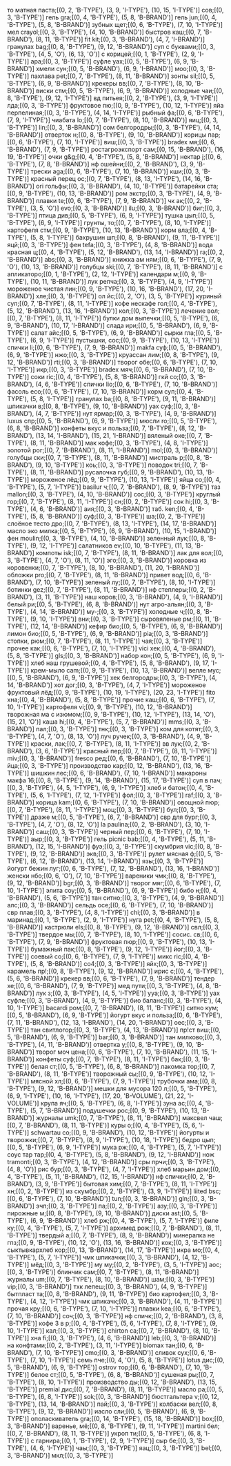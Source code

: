то матная паста;[(0, 2, 'B-TYPE'), (3, 9, 'I-TYPE'), (10, 15, 'I-TYPE')]
сов;[(0, 3, 'B-TYPE')]
гель gra;[(0, 4, 'B-TYPE'), (5, 8, 'B-BRAND')]
гель jun;[(0, 4, 'B-TYPE'), (5, 8, 'B-BRAND')]
зубных щет;[(0, 6, 'B-TYPE'), (7, 10, 'I-TYPE')]
мел crayol;[(0, 3, 'B-TYPE'), (4, 10, 'B-BRAND')]
быстров каш;[(0, 7, 'B-BRAND'), (8, 11, 'B-TYPE')]
fit kit;[(0, 3, 'B-BRAND'), (4, 7, 'I-BRAND')]
гранулах bag;[(0, 8, 'B-TYPE'), (9, 12, 'B-BRAND')]
суп с буквами;[(0, 3, 'B-TYPE'), (4, 5, 'O'), (6, 13, 'O')]
с корицей;[(0, 1, 'B-TYPE'), (2, 9, 'I-TYPE')]
ара;[(0, 3, 'B-TYPE')]
суфле yax;[(0, 5, 'B-TYPE'), (6, 9, 'B-BRAND')]
хмели сун;[(0, 5, 'B-BRAND'), (6, 9, 'I-BRAND')]
моо;[(0, 3, 'B-TYPE')]
пахлава pet;[(0, 7, 'B-TYPE'), (8, 11, 'B-BRAND')]
зонты sil;[(0, 5, 'B-TYPE'), (6, 9, 'B-BRAND')]
крекеры вв;[(0, 7, 'B-TYPE'), (8, 10, 'B-BRAND')]
виски стм;[(0, 5, 'B-TYPE'), (6, 9, 'B-BRAND')]
холодные чаи;[(0, 8, 'B-TYPE'), (9, 12, 'I-TYPE')]
вд питьея;[(0, 2, 'B-TYPE'), (3, 9, 'I-TYPE')]
лда;[(0, 3, 'B-TYPE')]
фруктовое пю;[(0, 9, 'B-TYPE'), (10, 12, 'I-TYPE')]
яйа перпелиная;[(0, 3, 'B-TYPE'), (4, 14, 'I-TYPE')]
рыбный фа;[(0, 6, 'B-TYPE'), (7, 9, 'I-TYPE')]
чиабата lo;[(0, 7, 'B-TYPE'), (8, 10, 'B-BRAND')]
яиц;[(0, 3, 'B-TYPE')]
lin;[(0, 3, 'B-BRAND')]
сом белгородры;[(0, 3, 'B-TYPE'), (4, 14, 'B-BRAND')]
отверток н;[(0, 8, 'B-TYPE'), (9, 10, 'B-BRAND')]
корицы пар;[(0, 6, 'B-TYPE'), (7, 10, 'I-TYPE')]
виш;[(0, 3, 'B-TYPE')]
bradex мя;[(0, 6, 'B-BRAND'), (7, 9, 'B-TYPE')]
ростагроэкспорт сам;[(0, 15, 'B-BRAND'), (16, 19, 'B-TYPE')]
очки g&g;[(0, 4, 'B-TYPE'), (5, 8, 'B-BRAND')]
нектар j;[(0, 6, 'B-TYPE'), (7, 8, 'B-BRAND')]
нф ошейни;[(0, 2, 'B-BRAND'), (3, 9, 'B-TYPE')]
трески aga;[(0, 6, 'B-TYPE'), (7, 10, 'B-BRAND')]
кши;[(0, 3, 'B-TYPE')]
красный перец ос;[(0, 7, 'B-TYPE'), (8, 13, 'I-TYPE'), (14, 16, 'B-BRAND')]
ori гольфы;[(0, 3, 'B-BRAND'), (4, 10, 'B-TYPE')]
батарейки ста;[(0, 9, 'B-TYPE'), (10, 13, 'B-BRAND')]
ром экстр;[(0, 3, 'B-TYPE'), (4, 9, 'B-BRAND')]
плавки te;[(0, 6, 'B-TYPE'), (7, 9, 'B-BRAND')]
чк ак;[(0, 2, 'B-TYPE'), (3, 5, 'O')]
evo;[(0, 3, 'B-BRAND')]
ilu;[(0, 3, 'B-BRAND')]
биг;[(0, 3, 'B-TYPE')]
птица див;[(0, 5, 'B-TYPE'), (6, 9, 'I-TYPE')]
тушка цып;[(0, 5, 'B-TYPE'), (6, 9, 'I-TYPE')]
грунты, то;[(0, 7, 'B-TYPE'), (8, 10, 'I-TYPE')]
картофеля стм;[(0, 9, 'B-TYPE'), (10, 13, 'B-BRAND')]
корм вла;[(0, 4, 'B-TYPE'), (5, 8, 'I-TYPE')]
бахрушин шп;[(0, 8, 'B-BRAND'), (9, 11, 'B-TYPE')]
яцй;[(0, 3, 'B-TYPE')]
фен tefa;[(0, 3, 'B-TYPE'), (4, 8, 'B-BRAND')]
вода красная ц;[(0, 4, 'B-TYPE'), (5, 12, 'B-BRAND'), (13, 14, 'I-BRAND')]
ra;[(0, 2, 'B-BRAND')]
abs;[(0, 3, 'B-BRAND')]
книжка ам ням;[(0, 6, 'B-TYPE'), (7, 9, 'O'), (10, 13, 'B-BRAND')]
голубцы ski;[(0, 7, 'B-TYPE'), (8, 11, 'B-BRAND')]
с апликаторо;[(0, 1, 'B-TYPE'), (2, 12, 'I-TYPE')]
календари м;[(0, 9, 'B-TYPE'), (10, 11, 'B-BRAND')]
лук репча;[(0, 3, 'B-TYPE'), (4, 9, 'I-TYPE')]
мороженое чистая лин;[(0, 9, 'B-TYPE'), (10, 16, 'B-BRAND'), (17, 20, 'I-BRAND')]
хле;[(0, 3, 'B-TYPE')]
ол йс;[(0, 2, 'O'), (3, 5, 'B-TYPE')]
куриный суп;[(0, 7, 'B-TYPE'), (8, 11, 'I-TYPE')]
кофе нескафе гол;[(0, 4, 'B-TYPE'), (5, 12, 'B-BRAND'), (13, 16, 'I-BRAND')]
кол;[(0, 3, 'B-TYPE')]
лечение вол;[(0, 7, 'B-TYPE'), (8, 11, 'I-TYPE')]
булки дом выпечки;[(0, 5, 'B-TYPE'), (6, 9, 'B-BRAND'), (10, 17, 'I-BRAND')]
слада ири;[(0, 5, 'B-BRAND'), (6, 9, 'B-TYPE')]
салат айс;[(0, 5, 'B-TYPE'), (6, 9, 'B-BRAND')]
сырки гла;[(0, 5, 'B-TYPE'), (6, 9, 'I-TYPE')]
пустышки, сос;[(0, 9, 'B-TYPE'), (10, 13, 'I-TYPE')]
спички li;[(0, 6, 'B-TYPE'), (7, 9, 'B-BRAND')]
makfa суф;[(0, 5, 'B-BRAND'), (6, 9, 'B-TYPE')]
нжо;[(0, 3, 'B-TYPE')]
круассан лим;[(0, 8, 'B-TYPE'), (9, 12, 'B-BRAND')]
rti;[(0, 3, 'B-BRAND')]
творог обе;[(0, 6, 'B-TYPE'), (7, 10, 'I-TYPE')]
икр;[(0, 3, 'B-TYPE')]
bradex мяч;[(0, 6, 'B-BRAND'), (7, 10, 'B-TYPE')]
соки ric;[(0, 4, 'B-TYPE'), (5, 8, 'B-BRAND')]
гкй со;[(0, 3, 'B-BRAND'), (4, 6, 'B-TYPE')]
спички lio;[(0, 6, 'B-TYPE'), (7, 10, 'B-BRAND')]
фасоль eco;[(0, 6, 'B-TYPE'), (7, 10, 'B-BRAND')]
корм суп;[(0, 4, 'B-TYPE'), (5, 8, 'I-TYPE')]
гранулах ba;[(0, 8, 'B-TYPE'), (9, 11, 'B-BRAND')]
шпикачки в;[(0, 8, 'B-TYPE'), (9, 10, 'B-BRAND')]
yax суф;[(0, 3, 'B-BRAND'), (4, 7, 'B-TYPE')]
нут ярмар;[(0, 3, 'B-TYPE'), (4, 9, 'B-BRAND')]
luxus спр;[(0, 5, 'B-BRAND'), (6, 9, 'B-TYPE')]
мюсли ro;[(0, 5, 'B-TYPE'), (6, 8, 'B-BRAND')]
конфеты вкус и польза;[(0, 7, 'B-TYPE'), (8, 12, 'B-BRAND'), (13, 14, 'I-BRAND'), (15, 21, 'I-BRAND')]
вяленый оке;[(0, 7, 'B-TYPE'), (8, 11, 'B-BRAND')]
мак кофе;[(0, 3, 'B-TYPE'), (4, 8, 'I-TYPE')]
золотой рог;[(0, 7, 'B-BRAND'), (8, 11, 'I-BRAND')]
mol;[(0, 3, 'B-BRAND')]
голубцы ски;[(0, 7, 'B-TYPE'), (8, 11, 'B-BRAND')]
мистраль р;[(0, 8, 'B-BRAND'), (9, 10, 'B-TYPE')]
коь;[(0, 3, 'B-TYPE')]
поводок tri;[(0, 7, 'B-TYPE'), (8, 11, 'B-BRAND')]
русалочка губ;[(0, 9, 'B-BRAND'), (10, 13, 'B-TYPE')]
мороженое лёд;[(0, 9, 'B-TYPE'), (10, 13, 'I-TYPE')]
яйца со;[(0, 4, 'B-TYPE'), (5, 7, 'I-TYPE')]
basilur ч;[(0, 7, 'B-BRAND'), (8, 9, 'B-TYPE')]
таз mallon;[(0, 3, 'B-TYPE'), (4, 10, 'B-BRAND')]
сос;[(0, 3, 'B-TYPE')]
круглый гор;[(0, 7, 'B-TYPE'), (8, 11, 'I-TYPE')]
сн;[(0, 2, 'B-TYPE')]
сок hi;[(0, 3, 'B-TYPE'), (4, 6, 'B-BRAND')]
аия;[(0, 3, 'B-BRAND')]
таб. ken;[(0, 4, 'B-TYPE'), (5, 8, 'B-BRAND')]
суф;[(0, 3, 'B-TYPE')]
ша;[(0, 2, 'B-TYPE')]
слоёное тесто дро;[(0, 7, 'B-TYPE'), (8, 13, 'I-TYPE'), (14, 17, 'B-BRAND')]
масло эко милка;[(0, 5, 'B-TYPE'), (6, 9, 'B-BRAND'), (10, 15, 'I-BRAND')]
фен moulin;[(0, 3, 'B-TYPE'), (4, 10, 'B-BRAND')]
зеленный лук;[(0, 8, 'B-TYPE'), (9, 12, 'I-TYPE')]
салатников ev;[(0, 10, 'B-TYPE'), (11, 13, 'B-BRAND')]
компоты isk;[(0, 7, 'B-TYPE'), (8, 11, 'B-BRAND')]
лак для вол;[(0, 3, 'B-TYPE'), (4, 7, 'O'), (8, 11, 'O')]
эго;[(0, 3, 'B-BRAND')]
коровка из коровенки;[(0, 7, 'B-TYPE'), (8, 10, 'B-BRAND'), (11, 20, 'I-BRAND')]
обложки pro;[(0, 7, 'B-TYPE'), (8, 11, 'B-BRAND')]
привет вод;[(0, 6, 'B-BRAND'), (7, 10, 'B-TYPE')]
зеленый лу;[(0, 7, 'B-TYPE'), (8, 10, 'I-TYPE')]
ботинки gez;[(0, 7, 'B-TYPE'), (8, 11, 'B-BRAND')]
нф степлеры;[(0, 2, 'B-BRAND'), (3, 11, 'B-TYPE')]
наш коров;[(0, 3, 'B-BRAND'), (4, 9, 'I-BRAND')]
белый ри;[(0, 5, 'B-TYPE'), (6, 8, 'B-BRAND')]
нут агро-альян;[(0, 3, 'B-TYPE'), (4, 14, 'B-BRAND')]
му-;[(0, 3, 'B-TYPE')]
холодные ч;[(0, 8, 'B-TYPE'), (9, 10, 'I-TYPE')]
вни;[(0, 3, 'B-TYPE')]
сыровяленые рм;[(0, 11, 'B-TYPE'), (12, 14, 'B-BRAND')]
кефир био;[(0, 5, 'B-TYPE'), (6, 9, 'B-BRAND')]
лимон био;[(0, 5, 'B-TYPE'), (6, 9, 'B-BRAND')]
pia;[(0, 3, 'B-BRAND')]
стопки, рюм;[(0, 7, 'B-TYPE'), (8, 11, 'I-TYPE')]
чая;[(0, 3, 'B-TYPE')]
прочее как;[(0, 6, 'B-TYPE'), (7, 10, 'I-TYPE')]
vici хек;[(0, 4, 'B-BRAND'), (5, 8, 'B-TYPE')]
gls;[(0, 3, 'B-BRAND')]
набор кон;[(0, 5, 'B-TYPE'), (6, 9, 'I-TYPE')]
хлеб наш грушевой;[(0, 4, 'B-TYPE'), (5, 8, 'B-BRAND'), (9, 17, 'I-TYPE')]
крем-мыло cam;[(0, 9, 'B-TYPE'), (10, 13, 'B-BRAND')]
велле мус;[(0, 5, 'B-BRAND'), (6, 9, 'B-TYPE')]
хек белгородры;[(0, 3, 'B-TYPE'), (4, 14, 'B-BRAND')]
хот дог;[(0, 3, 'B-TYPE'), (4, 7, 'I-TYPE')]
мороженое фруктовый лёд;[(0, 9, 'B-TYPE'), (10, 19, 'I-TYPE'), (20, 23, 'I-TYPE')]
fito хна;[(0, 4, 'B-BRAND'), (5, 8, 'B-TYPE')]
прочие каш;[(0, 6, 'B-TYPE'), (7, 10, 'I-TYPE')]
картофеля vi;[(0, 9, 'B-TYPE'), (10, 12, 'B-BRAND')]
творожная ма с изюмом;[(0, 9, 'B-TYPE'), (10, 12, 'I-TYPE'), (13, 14, 'O'), (15, 21, 'O')]
каша hi;[(0, 4, 'B-TYPE'), (5, 7, 'B-BRAND')]
mms;[(0, 3, 'B-BRAND')]
пал;[(0, 3, 'B-TYPE')]
тнк;[(0, 3, 'B-TYPE')]
ком для котят;[(0, 3, 'B-TYPE'), (4, 7, 'O'), (8, 13, 'O')]
луч ручек;[(0, 3, 'B-BRAND'), (4, 9, 'B-TYPE')]
краски, лак;[(0, 7, 'B-TYPE'), (8, 11, 'I-TYPE')]
вв лук;[(0, 2, 'B-BRAND'), (3, 6, 'B-TYPE')]
красный пер;[(0, 7, 'B-TYPE'), (8, 11, 'I-TYPE')]
miv;[(0, 3, 'B-BRAND')]
fresco ред;[(0, 6, 'B-BRAND'), (7, 10, 'B-TYPE')]
йца;[(0, 3, 'B-TYPE')]
производство кар;[(0, 12, 'B-BRAND'), (13, 16, 'B-TYPE')]
шишкин лес;[(0, 6, 'B-BRAND'), (7, 10, 'I-BRAND')]
макароны макфа 16;[(0, 8, 'B-TYPE'), (9, 14, 'B-BRAND'), (15, 17, 'B-TYPE')]
суп в пач;[(0, 3, 'B-TYPE'), (4, 5, 'I-TYPE'), (6, 9, 'I-TYPE')]
хлеб и батон;[(0, 4, 'B-TYPE'), (5, 6, 'I-TYPE'), (7, 12, 'I-TYPE')]
фол;[(0, 3, 'B-TYPE')]
raf;[(0, 3, 'B-BRAND')]
корица kam;[(0, 6, 'B-TYPE'), (7, 10, 'B-BRAND')]
овощной пюр;[(0, 7, 'B-TYPE'), (8, 11, 'I-TYPE')]
моц;[(0, 3, 'B-TYPE')]
бул;[(0, 3, 'B-TYPE')]
драже м;[(0, 5, 'B-TYPE'), (6, 7, 'B-BRAND')]
свр для бург;[(0, 3, 'B-TYPE'), (4, 7, 'O'), (8, 12, 'O')]
la paulina;[(0, 2, 'B-BRAND'), (3, 10, 'I-BRAND')]
саш;[(0, 3, 'B-TYPE')]
черный пер;[(0, 6, 'B-TYPE'), (7, 10, 'I-TYPE')]
аыр;[(0, 3, 'B-TYPE')]
гель picnic bab;[(0, 4, 'B-TYPE'), (5, 11, 'B-BRAND'), (12, 15, 'I-BRAND')]
фуэ;[(0, 3, 'B-TYPE')]
скумбрия vic;[(0, 8, 'B-TYPE'), (9, 12, 'B-BRAND')]
экв;[(0, 3, 'B-TYPE')]
рулет мясная ф;[(0, 5, 'B-TYPE'), (6, 12, 'B-BRAND'), (13, 14, 'I-BRAND')]
язы;[(0, 3, 'B-TYPE')]
йогурт бежин луг;[(0, 6, 'B-TYPE'), (7, 12, 'B-BRAND'), (13, 16, 'I-BRAND')]
женски нбо;[(0, 6, 'O'), (7, 10, 'B-TYPE')]
вареники чмк;[(0, 8, 'B-TYPE'), (9, 12, 'B-BRAND')]
bgr;[(0, 3, 'B-BRAND')]
творог мяг;[(0, 6, 'B-TYPE'), (7, 10, 'I-TYPE')]
элита соу;[(0, 5, 'B-BRAND'), (6, 9, 'B-TYPE')]
бибо н;[(0, 4, 'B-BRAND'), (5, 6, 'B-TYPE')]
тан ситно;[(0, 3, 'B-TYPE'), (4, 9, 'B-BRAND')]
алс;[(0, 3, 'B-BRAND')]
сельдь oce;[(0, 6, 'B-TYPE'), (7, 10, 'B-BRAND')]
свр плав;[(0, 3, 'B-TYPE'), (4, 8, 'I-TYPE')]
chi;[(0, 3, 'B-BRAND')]
в маринад;[(0, 1, 'B-TYPE'), (2, 9, 'I-TYPE')]
нуга pet;[(0, 4, 'B-TYPE'), (5, 8, 'B-BRAND')]
кастрюли els;[(0, 8, 'B-TYPE'), (9, 12, 'B-BRAND')]
свл;[(0, 3, 'B-TYPE')]
твердое мы;[(0, 7, 'B-TYPE'), (8, 10, 'I-TYPE')]
сосис. св;[(0, 6, 'B-TYPE'), (7, 9, 'B-BRAND')]
фруктовая пюр;[(0, 9, 'B-TYPE'), (10, 13, 'I-TYPE')]
бумажный пак;[(0, 8, 'B-TYPE'), (9, 12, 'I-TYPE')]
йог;[(0, 3, 'B-TYPE')]
соевый со;[(0, 6, 'B-TYPE'), (7, 9, 'I-TYPE')]
микс ric;[(0, 4, 'B-TYPE'), (5, 8, 'B-BRAND')]
со4;[(0, 3, 'B-TYPE')]
яйх;[(0, 3, 'B-TYPE')]
карамель пр!;[(0, 8, 'B-TYPE'), (9, 12, 'B-BRAND')]
ирис с;[(0, 4, 'B-TYPE'), (5, 6, 'B-BRAND')]
крекер вв;[(0, 6, 'B-TYPE'), (7, 9, 'B-BRAND')]
тендер хе;[(0, 6, 'B-BRAND'), (7, 9, 'B-TYPE')]
мед пути;[(0, 3, 'B-TYPE'), (4, 8, 'B-BRAND')]
лук з;[(0, 3, 'B-TYPE'), (4, 5, 'I-TYPE')]
ууа;[(0, 3, 'B-TYPE')]
yax суфле;[(0, 3, 'B-BRAND'), (4, 9, 'B-TYPE')]
био баланс;[(0, 3, 'B-TYPE'), (4, 10, 'I-TYPE')]
bacardi ром;[(0, 7, 'B-BRAND'), (8, 11, 'B-TYPE')]
ситно кум;[(0, 5, 'B-BRAND'), (6, 9, 'B-TYPE')]
йогурт вкус и польза;[(0, 6, 'B-TYPE'), (7, 11, 'B-BRAND'), (12, 13, 'I-BRAND'), (14, 20, 'I-BRAND')]
оес;[(0, 3, 'B-TYPE')]
тан свитлогор;[(0, 3, 'B-TYPE'), (4, 13, 'B-BRAND')]
пр!ст виш;[(0, 5, 'B-BRAND'), (6, 9, 'B-TYPE')]
bar;[(0, 3, 'B-BRAND')]
тан милково;[(0, 3, 'B-TYPE'), (4, 11, 'B-BRAND')]
отвертка у;[(0, 8, 'B-TYPE'), (9, 10, 'B-BRAND')]
творог моч цена;[(0, 6, 'B-TYPE'), (7, 10, 'B-BRAND'), (11, 15, 'I-BRAND')]
конфеты суф;[(0, 7, 'B-TYPE'), (8, 11, 'I-TYPE')]
бак;[(0, 3, 'B-TYPE')]
белая ст;[(0, 5, 'B-TYPE'), (6, 8, 'B-BRAND')]
лакомка тор;[(0, 7, 'B-BRAND'), (8, 11, 'B-TYPE')]
творожный сы;[(0, 9, 'B-TYPE'), (10, 12, 'I-TYPE')]
мясной хл;[(0, 6, 'B-TYPE'), (7, 9, 'I-TYPE')]
трубочки ама;[(0, 8, 'B-TYPE'), (9, 12, 'B-BRAND')]
мешки для мусора 120 л;[(0, 5, 'B-TYPE'), (6, 9, 'I-TYPE'), (10, 16, 'I-TYPE'), (17, 20, 'B-VOLUME'), (21, 22, 'I-VOLUME')]
крупа яч;[(0, 5, 'B-TYPE'), (6, 8, 'I-TYPE')]
зуна ас;[(0, 4, 'B-TYPE'), (5, 7, 'B-BRAND')]
подушечки рос;[(0, 9, 'B-TYPE'), (10, 13, 'B-BRAND')]
журналы umk;[(0, 7, 'B-TYPE'), (8, 11, 'B-BRAND')]
максвел чаш;[(0, 7, 'B-BRAND'), (8, 11, 'B-TYPE')]
куры о;[(0, 4, 'B-TYPE'), (5, 6, 'I-TYPE')]
schwartau со;[(0, 9, 'B-BRAND'), (10, 12, 'B-TYPE')]
йогурты и творожки;[(0, 7, 'B-TYPE'), (8, 9, 'I-TYPE'), (10, 18, 'I-TYPE')]
бедро цып;[(0, 5, 'B-TYPE'), (6, 9, 'I-TYPE')]
мука рж;[(0, 4, 'B-TYPE'), (5, 7, 'I-TYPE')]
соус тар тар;[(0, 4, 'B-TYPE'), (5, 8, 'B-BRAND'), (9, 12, 'I-BRAND')]
нож tramonti;[(0, 3, 'B-TYPE'), (4, 12, 'B-BRAND')]
сры прчи;[(0, 3, 'B-TYPE'), (4, 8, 'O')]
рис бур;[(0, 3, 'B-TYPE'), (4, 7, 'I-TYPE')]
хлеб марьин дом;[(0, 4, 'B-TYPE'), (5, 11, 'B-BRAND'), (12, 15, 'I-BRAND')]
нф спички;[(0, 2, 'B-BRAND'), (3, 9, 'B-TYPE')]
бытовая хим;[(0, 7, 'B-TYPE'), (8, 11, 'I-TYPE')]
хн;[(0, 2, 'B-TYPE')]
из скумбр;[(0, 2, 'B-TYPE'), (3, 9, 'I-TYPE')]
liited bsc;[(0, 6, 'B-TYPE'), (7, 10, 'B-BRAND')]
tun;[(0, 3, 'B-BRAND')]
gln;[(0, 3, 'B-BRAND')]
эчп;[(0, 3, 'B-TYPE')]
па;[(0, 2, 'B-TYPE')]
азу;[(0, 3, 'B-TYPE')]
пирожные м;[(0, 8, 'B-TYPE'), (9, 10, 'B-BRAND')]
диски ast;[(0, 5, 'B-TYPE'), (6, 9, 'B-BRAND')]
хлеб рж;[(0, 4, 'B-TYPE'), (5, 7, 'I-TYPE')]
филе ку;[(0, 4, 'B-TYPE'), (5, 7, 'I-TYPE')]
архимед рож;[(0, 7, 'B-BRAND'), (8, 11, 'B-TYPE')]
твердый a;[(0, 7, 'B-TYPE'), (8, 9, 'B-BRAND')]
минералка не гпз;[(0, 9, 'B-TYPE'), (10, 12, 'O'), (13, 16, 'B-BRAND')]
кок;[(0, 3, 'B-TYPE')]
сыктывкархлеб кор;[(0, 13, 'B-BRAND'), (14, 17, 'B-TYPE')]
икра мо;[(0, 4, 'B-TYPE'), (5, 7, 'I-TYPE')]
чмк шпикачки;[(0, 3, 'B-BRAND'), (4, 12, 'B-TYPE')]
мёд;[(0, 3, 'B-TYPE')]
му му;[(0, 2, 'B-TYPE'), (3, 5, 'I-TYPE')]
аос;[(0, 3, 'B-TYPE')]
блинчик сам;[(0, 7, 'B-TYPE'), (8, 11, 'B-BRAND')]
журналы um;[(0, 7, 'B-TYPE'), (8, 10, 'B-BRAND')]
шам;[(0, 3, 'B-TYPE')]
vip;[(0, 3, 'B-BRAND')]
тхк лепеш;[(0, 3, 'B-BRAND'), (4, 9, 'B-TYPE')]
бытпласт та;[(0, 8, 'B-BRAND'), (9, 11, 'B-TYPE')]
био картофел;[(0, 3, 'B-TYPE'), (4, 12, 'I-TYPE')]
чмк шпикачк;[(0, 3, 'B-BRAND'), (4, 11, 'B-TYPE')]
прочая кру;[(0, 6, 'B-TYPE'), (7, 10, 'I-TYPE')]
плавки kea;[(0, 6, 'B-TYPE'), (7, 10, 'B-BRAND')]
соч;[(0, 3, 'B-TYPE')]
нф спичк;[(0, 2, 'B-BRAND'), (3, 8, 'B-TYPE')]
кофе 3 в р;[(0, 4, 'B-TYPE'), (5, 6, 'I-TYPE'), (7, 8, 'I-TYPE'), (9, 10, 'I-TYPE')]
кал;[(0, 3, 'B-TYPE')]
chirton са;[(0, 7, 'B-BRAND'), (8, 10, 'B-TYPE')]
хна fi;[(0, 3, 'B-TYPE'), (4, 6, 'B-BRAND')]
leb;[(0, 3, 'B-BRAND')]
на конфтами;[(0, 2, 'B-TYPE'), (3, 11, 'I-TYPE')]
biomax тан;[(0, 6, 'B-BRAND'), (7, 10, 'B-TYPE')]
cmo;[(0, 3, 'B-BRAND')]
сливок сух;[(0, 6, 'B-TYPE'), (7, 10, 'I-TYPE')]
семь пче;[(0, 4, 'O'), (5, 8, 'B-TYPE')]
lotus дис;[(0, 5, 'B-BRAND'), (6, 9, 'B-TYPE')]
ostrov тор;[(0, 6, 'B-BRAND'), (7, 10, 'B-TYPE')]
белое ст;[(0, 5, 'B-TYPE'), (6, 8, 'B-BRAND')]
сушеная ры;[(0, 7, 'B-TYPE'), (8, 10, 'I-TYPE')]
производство ды;[(0, 12, 'B-BRAND'), (13, 15, 'B-TYPE')]
premial дис;[(0, 7, 'B-BRAND'), (8, 11, 'B-TYPE')]
масло ра;[(0, 5, 'B-TYPE'), (6, 8, 'I-TYPE')]
sok;[(0, 3, 'B-BRAND')]
бюстгальтера v;[(0, 12, 'B-TYPE'), (13, 14, 'B-BRAND')]
пай;[(0, 3, 'B-TYPE')]
колбаски вел;[(0, 8, 'B-TYPE'), (9, 12, 'B-BRAND')]
иасло сли;[(0, 5, 'B-BRAND'), (6, 9, 'B-TYPE')]
ополаскиватель gra;[(0, 14, 'B-TYPE'), (15, 18, 'B-BRAND')]
box;[(0, 3, 'B-BRAND')]
варенье, мё;[(0, 8, 'B-TYPE'), (9, 11, 'I-TYPE')]
martini бел;[(0, 7, 'B-BRAND'), (8, 11, 'B-TYPE')]
укроп ти;[(0, 5, 'B-TYPE'), (6, 8, 'I-TYPE')]
с гарнира;[(0, 1, 'B-TYPE'), (2, 9, 'I-TYPE')]
сыр бе;[(0, 3, 'B-TYPE'), (4, 6, 'I-TYPE')]
чаы;[(0, 3, 'B-TYPE')]
яац;[(0, 3, 'B-TYPE')]
bel;[(0, 3, 'B-BRAND')]
мкл;[(0, 3, 'B-TYPE')]